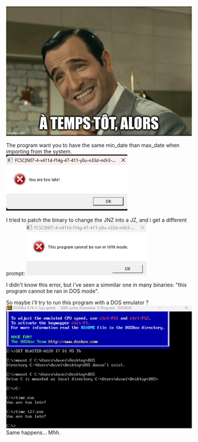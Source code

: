 ![](_attachments/meme-a-temps-tot.png)

The program want you to have the same min_date than max_date when importing from the system.
![](_attachments/Pasted%20image%2020240407204607.png)

I tried to patch the binary to change the JNZ into a JZ, and i get a different prompt:
![](_attachments/Pasted%20image%2020240407204618.png)

I didn't know this error, but i've seen a simmilar one in many binaries: "this program cannot be ran in DOS mode".

So maybe i'll try to run this program with a DOS emulator ?
![](_attachments/Pasted%20image%2020240407205215.png)
Same happens...
Mhh.


